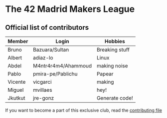 # The 42 Madrid Makers League

## Official list of contributors

|Member|Login|Hobbies|
|---|---|---|
|Bruno|Bazuara/Sultan|Breaking stuff|
|Albert|adiaz-lo|Linux|
|Abdel|M4ntr4r4m4/Ahammoud|making noise|
|Pablo|pmira-pe/Pablichu|Papear|
|Vicente|vicgarci|making|
|Miguel|mvillaes|hey!|
|Jkutkut|jre-gonz|Generate code!|

If you want to become a part of this exclusive club, read the [contributing file](CONTRIBUTING.md)
